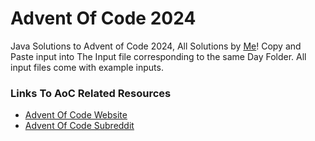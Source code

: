 # Advent Of Code 2024
Java Solutions to Advent of Code 2024, All Solutions by [Me](https://github.com/TheKLCD)! Copy and Paste input into The Input file corresponding to the same Day Folder. All input files come with example inputs.

### Links To AoC Related Resources
- [Advent Of Code Website](https://adventofcode.com/)
- [Advent Of Code Subreddit](https://www.reddit.com/r/adventofcode/)